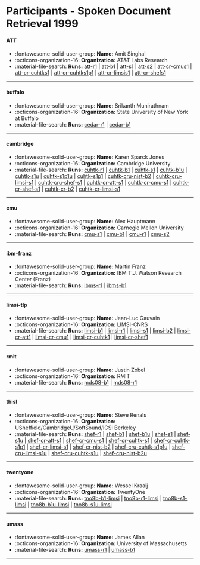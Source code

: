 # Participants - Spoken Document Retrieval 1999 

#### ATT
 - :fontawesome-solid-user-group: **Name:** Amit Singhal
 - :octicons-organization-16: **Organization:** AT&T Labs Research
 - :material-file-search: **Runs:** [att-r1](./runs.md#att-r1) | [att-b1](./runs.md#att-b1) | [att-s1](./runs.md#att-s1) | [att-s2](./runs.md#att-s2) | [att-cr-cmus1](./runs.md#att-cr-cmus1) | [att-cr-cuhtks1](./runs.md#att-cr-cuhtks1) | [att-cr-cuhtks1p1](./runs.md#att-cr-cuhtks1p1) | [att-cr-limsis1](./runs.md#att-cr-limsis1) | [att-cr-shefs1](./runs.md#att-cr-shefs1)

---
#### buffalo
 - :fontawesome-solid-user-group: **Name:** Srikanth Munirathnam
 - :octicons-organization-16: **Organization:** State University of New York at Buffalo
 - :material-file-search: **Runs:** [cedar-r1](./runs.md#cedar-r1) | [cedar-b1](./runs.md#cedar-b1)

---
#### cambridge
 - :fontawesome-solid-user-group: **Name:** Karen Sparck Jones
 - :octicons-organization-16: **Organization:** Cambridge University
 - :material-file-search: **Runs:** [cuhtk-r1](./runs.md#cuhtk-r1) | [cuhtk-b1](./runs.md#cuhtk-b1) | [cuhtk-s1](./runs.md#cuhtk-s1) | [cuhtk-b1u](./runs.md#cuhtk-b1u) | [cuhtk-s1u](./runs.md#cuhtk-s1u) | [cuhtk-s1p1u](./runs.md#cuhtk-s1p1u) | [cuhtk-s1p1](./runs.md#cuhtk-s1p1) | [cuhtk-cru-nist-b2](./runs.md#cuhtk-cru-nist-b2) | [cuhtk-cru-limsi-s1](./runs.md#cuhtk-cru-limsi-s1) | [cuhtk-cru-shef-s1](./runs.md#cuhtk-cru-shef-s1) | [cuhtk-cr-att-s1](./runs.md#cuhtk-cr-att-s1) | [cuhtk-cr-cmu-s1](./runs.md#cuhtk-cr-cmu-s1) | [cuhtk-cr-shef-s1](./runs.md#cuhtk-cr-shef-s1) | [cuhtk-cr-b2](./runs.md#cuhtk-cr-b2) | [cuhtk-cr-limsi-s1](./runs.md#cuhtk-cr-limsi-s1)

---
#### cmu
 - :fontawesome-solid-user-group: **Name:** Alex Hauptmann
 - :octicons-organization-16: **Organization:** Carnegie Mellon University
 - :material-file-search: **Runs:** [cmu-s1](./runs.md#cmu-s1) | [cmu-b1](./runs.md#cmu-b1) | [cmu-r1](./runs.md#cmu-r1) | [cmu-s2](./runs.md#cmu-s2)

---
#### ibm-franz
 - :fontawesome-solid-user-group: **Name:** Martin Franz
 - :octicons-organization-16: **Organization:** IBM T.J. Watson Research Center (Franz)
 - :material-file-search: **Runs:** [ibms-r1](./runs.md#ibms-r1) | [ibms-b1](./runs.md#ibms-b1)

---
#### limsi-tlp
 - :fontawesome-solid-user-group: **Name:** Jean-Luc Gauvain
 - :octicons-organization-16: **Organization:** LIMSI-CNRS
 - :material-file-search: **Runs:** [limsi-b1](./runs.md#limsi-b1) | [limsi-r1](./runs.md#limsi-r1) | [limsi-s1](./runs.md#limsi-s1) | [limsi-b2](./runs.md#limsi-b2) | [limsi-cr-att1](./runs.md#limsi-cr-att1) | [limsi-cr-cmu1](./runs.md#limsi-cr-cmu1) | [limsi-cr-cuhtk1](./runs.md#limsi-cr-cuhtk1) | [limsi-cr-shef1](./runs.md#limsi-cr-shef1)

---
#### rmit
 - :fontawesome-solid-user-group: **Name:** Justin Zobel
 - :octicons-organization-16: **Organization:** RMIT
 - :material-file-search: **Runs:** [mds08-b1](./runs.md#mds08-b1) | [mds08-r1](./runs.md#mds08-r1)

---
#### thisl
 - :fontawesome-solid-user-group: **Name:** Steve Renals
 - :octicons-organization-16: **Organization:** USheffield/CambridgeU/SoftSound/ICSI Berkeley
 - :material-file-search: **Runs:** [shef-r1](./runs.md#shef-r1) | [shef-b1](./runs.md#shef-b1) | [shef-b1u](./runs.md#shef-b1u) | [shef-s1](./runs.md#shef-s1) | [shef-s1u](./runs.md#shef-s1u) | [shef-cr-att-s1](./runs.md#shef-cr-att-s1) | [shef-cr-cmu-s1](./runs.md#shef-cr-cmu-s1) | [shef-cr-cuhtk-s1](./runs.md#shef-cr-cuhtk-s1) | [shef-cr-cuhtk-s1p1](./runs.md#shef-cr-cuhtk-s1p1) | [shef-cr-limsi-s1](./runs.md#shef-cr-limsi-s1) | [shef-cr-nist-b2](./runs.md#shef-cr-nist-b2) | [shef-cru-cuhtk-s1p1u](./runs.md#shef-cru-cuhtk-s1p1u) | [shef-cru-limsi-s1u](./runs.md#shef-cru-limsi-s1u) | [shef-cru-cuhtk-s1u](./runs.md#shef-cru-cuhtk-s1u) | [shef-cru-nist-b2u](./runs.md#shef-cru-nist-b2u)

---
#### twentyone
 - :fontawesome-solid-user-group: **Name:** Wessel Kraaij
 - :octicons-organization-16: **Organization:** TwentyOne
 - :material-file-search: **Runs:** [tno8b-b1-limsi](./runs.md#tno8b-b1-limsi) | [tno8b-r1-limsi](./runs.md#tno8b-r1-limsi) | [tno8b-s1-limsi](./runs.md#tno8b-s1-limsi) | [tno8b-b1u-limsi](./runs.md#tno8b-b1u-limsi) | [tno8b-s1u-limsi](./runs.md#tno8b-s1u-limsi)

---
#### umass
 - :fontawesome-solid-user-group: **Name:** James Allan
 - :octicons-organization-16: **Organization:** University of Massachusetts
 - :material-file-search: **Runs:** [umass-r1](./runs.md#umass-r1) | [umass-b1](./runs.md#umass-b1)

---
